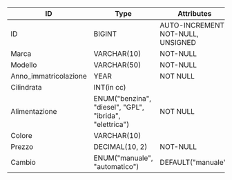 | ID                    | Type                                                    | Attributes                         | Index       |
| --------------------- | ------------------------------------------------------- | ---------------------------------- | ----------- |
| ID                    | BIGINT                                                  | AUTO-INCREMENT, NOT-NULL, UNSIGNED | PRIMARY KEY |
| Marca                 | VARCHAR(10)                                             | NOT-NULL                           | INDEX       |
| Modello               | VARCHAR(50)                                             | NOT-NULL                           | INDEX       |
| Anno_immatricolazione | YEAR                                                    | NOT NULL                           |             |
| Cilindrata            | INT(in cc)                                              |                                    |             |
| Alimentazione         | ENUM("benzina", "diesel", "GPL", "ibrida", "elettrica") | NOT NULL                           |             |
| Colore                | VARCHAR(10)                                             |                                    |             |
| Prezzo                | DECIMAL(10, 2)                                          | NOT-NULL                           | INDEX       |
| Cambio                | ENUM("manuale", "automatico")                           | DEFAULT("manuale")                 |             |
